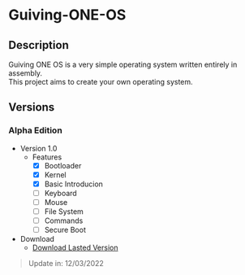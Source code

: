 # Guiving-ONE-OS

## Description
Guiving ONE OS is a very simple operating system written entirely in assembly.<br>
This project aims to create your own operating system.

## Versions

### Alpha Edition

- Version 1.0
  - Features
    - [x] Bootloader
    - [x] Kernel
    - [x] Basic Introducion
    - [ ] Keyboard
    - [ ] Mouse
    - [ ] File System
    - [ ] Commands
    - [ ] Secure Boot
    
- Download
   - [Download Lasted Version](/edition-alpha/version1.0)

> Update in: 12/03/2022
